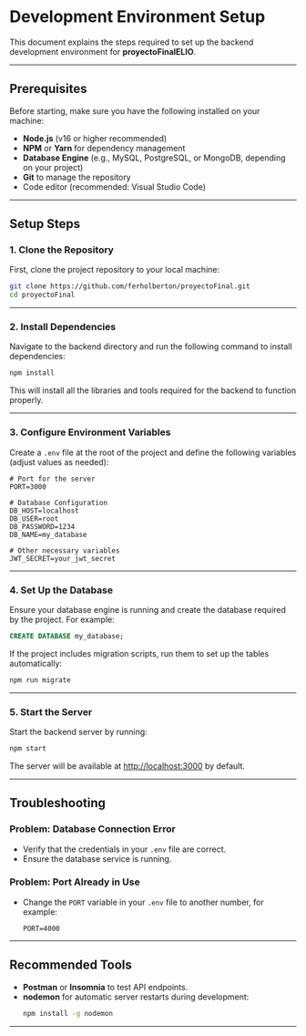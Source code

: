 # Development Environment Setup

This document explains the steps required to set up the backend development environment for **proyectoFinalELIO**.

---

## Prerequisites

Before starting, make sure you have the following installed on your machine:

- **Node.js** (v16 or higher recommended)
- **NPM** or **Yarn** for dependency management
- **Database Engine** (e.g., MySQL, PostgreSQL, or MongoDB, depending on your project)
- **Git** to manage the repository
- Code editor (recommended: Visual Studio Code)

---

## Setup Steps

### 1. Clone the Repository

First, clone the project repository to your local machine:
```bash
git clone https://github.com/ferholberton/proyectoFinal.git
cd proyectoFinal
```

---

### 2. Install Dependencies

Navigate to the backend directory and run the following command to install dependencies:
```bash
npm install
```

This will install all the libraries and tools required for the backend to function properly.

---

### 3. Configure Environment Variables

Create a `.env` file at the root of the project and define the following variables (adjust values as needed):

```env
# Port for the server
PORT=3000

# Database Configuration
DB_HOST=localhost
DB_USER=root
DB_PASSWORD=1234
DB_NAME=my_database

# Other necessary variables
JWT_SECRET=your_jwt_secret
```

---

### 4. Set Up the Database

Ensure your database engine is running and create the database required by the project. For example:
```sql
CREATE DATABASE my_database;
```

If the project includes migration scripts, run them to set up the tables automatically:
```bash
npm run migrate
```

---

### 5. Start the Server

Start the backend server by running:
```bash
npm start
```

The server will be available at [http://localhost:3000](http://localhost:3000) by default.

---

## Troubleshooting

### Problem: Database Connection Error
- Verify that the credentials in your `.env` file are correct.
- Ensure the database service is running.

### Problem: Port Already in Use
- Change the `PORT` variable in your `.env` file to another number, for example:
  ```env
  PORT=4000
  ```

---

## Recommended Tools

- **Postman** or **Insomnia** to test API endpoints.
- **nodemon** for automatic server restarts during development:
  ```bash
  npm install -g nodemon
  ```

---
